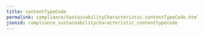 ```yaml
---
title: contentTypeCode
permalink: compliance/SustainabilityCharacteristic.contentTypeCode.html
jsonid: compliance_sustainabilitycharacteristic_contenttypecode
---
```

